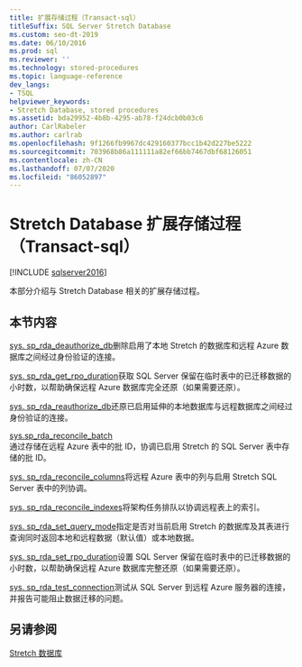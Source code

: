 ```yaml
---
title: 扩展存储过程（Transact-sql）
titleSuffix: SQL Server Stretch Database
ms.custom: seo-dt-2019
ms.date: 06/10/2016
ms.prod: sql
ms.reviewer: ''
ms.technology: stored-procedures
ms.topic: language-reference
dev_langs:
- TSQL
helpviewer_keywords:
- Stretch Database, stored procedures
ms.assetid: bda29952-4b8b-4295-ab78-f24dcb0b03c6
author: CarlRabeler
ms.author: carlrab
ms.openlocfilehash: 9f1266fb9967dc429160377bcc1b42d227be5222
ms.sourcegitcommit: 703968b86a111111a82ef66bb7467dbf68126051
ms.contentlocale: zh-CN
ms.lasthandoff: 07/07/2020
ms.locfileid: "86052897"
---
```

# <a name="stretch-database-extended-stored-procedures-transact-sql"></a>Stretch Database 扩展存储过程（Transact-sql）
[!INCLUDE [sqlserver2016](../../includes/applies-to-version/sqlserver2016.md)]

 本部分介绍与 Stretch Database 相关的扩展存储过程。  
  
## <a name="in-this-section"></a>本节内容  
[sys. sp_rda_deauthorize_db](../../relational-databases/system-stored-procedures/sys-sp-rda-deauthorize-db-transact-sql.md)删除启用了本地 Stretch 的数据库和远程 Azure 数据库之间经过身份验证的连接。

[sys. sp_rda_get_rpo_duration](../../relational-databases/system-stored-procedures/sys-sp-rda-get-rpo-duration-transact-sql.md)获取 SQL Server 保留在临时表中的已迁移数据的小时数，以帮助确保远程 Azure 数据库完全还原（如果需要还原）。
  
 [sys. sp_rda_reauthorize_db](../../relational-databases/system-stored-procedures/sys-sp-rda-reauthorize-db-transact-sql.md)还原已启用延伸的本地数据库与远程数据库之间经过身份验证的连接。
  
 [sys.sp_rda_reconcile_batch](../../relational-databases/system-stored-procedures/sys-sp-rda-reconcile-batch-transact-sql.md)  
 通过存储在远程 Azure 表中的批 ID，协调已启用 Stretch 的 SQL Server 表中存储的批 ID。 
 
[sys. sp_rda_reconcile_columns](../../relational-databases/system-stored-procedures/sys-sp-rda-reconcile-columns-transact-sql.md)将远程 Azure 表中的列与启用 Stretch SQL Server 表中的列协调。
 
 [sys. sp_rda_reconcile_indexes](../../relational-databases/system-stored-procedures/sys-sp-rda-reconcile-indexes-transact-sql.md)将架构任务排队以协调远程表上的索引。
 
 [sys. sp_rda_set_query_mode](../../relational-databases/system-stored-procedures/sys-sp-rda-set-query-mode-transact-sql.md)指定是否对当前启用 Stretch 的数据库及其表进行查询同时返回本地和远程数据（默认值）或本地数据。
 
 [sys. sp_rda_set_rpo_duration](../../relational-databases/system-stored-procedures/sys-sp-rda-set-rpo-duration-transact-sql.md)设置 SQL Server 保留在临时表中的已迁移数据的小时数，以帮助确保远程 Azure 数据库完整还原（如果需要还原）。
 
 [sys. sp_rda_test_connection](../../relational-databases/system-stored-procedures/sys-sp-rda-test-connection-transact-sql.md)测试从 SQL Server 到远程 Azure 服务器的连接，并报告可能阻止数据迁移的问题。
 
## <a name="see-also"></a>另请参阅  
 [Stretch 数据库](../../sql-server/stretch-database/stretch-database.md)  
  
  
